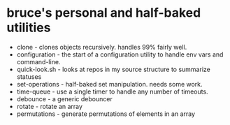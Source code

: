 # bruce's personal and half-baked utilities

- clone - clones objects recursively. handles 99% fairly well.
- configuration - the start of a configuration utility to handle env vars and command-line.
- quick-look.sh - looks at repos in my source structure to summarize statuses
- set-operations - half-baked set manipulation. needs some work.
- time-queue - use a single timer to handle any number of timeouts.
- debounce - a generic debouncer
- rotate - rotate an array
- permutations - generate permutations of elements in an array

